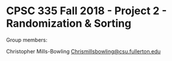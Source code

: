 # CPSC 335 Fall 2018 - Project 2 - Randomization & Sorting

Group members:

Christopher Mills-Bowling Chrismillsbowling@csu.fullerton.edu
